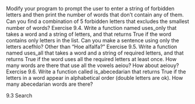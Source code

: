 Modify your program to prompt the user to enter a string of forbidden letters and then print the number of words that don’t contain any of them. Can you ﬁnd a combination of 5 forbidden letters that excludes the smallest number of words? Exercise 9.4. Write a function named uses_only that takes a word and a string of letters, and that returns True if the word contains only letters in the list. Can you make a sentence using only the letters acefhlo? Other than “Hoe alfalfa?” Exercise 9.5. Write a function named uses_all that takes a word and a string of required letters, and that returns True if the word uses all the required letters at least once. How many words are there that use all the vowels aeiou? How about aeiouy? Exercise 9.6. Write a function called is_abecedarian that returns True if the letters in a word appear in alphabetical order (double letters are ok). How many abecedarian words are there?

9.3 Search
